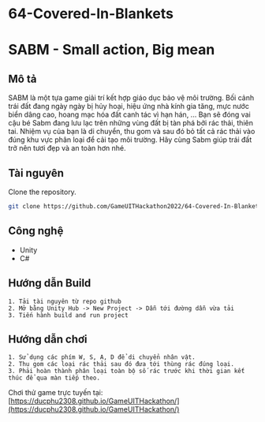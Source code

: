 # 64-Covered-In-Blankets
# SABM - Small action, Big mean 
## Mô tả
SABM là một tựa game giải trí kết hợp giáo dục bảo vệ môi trường. Bối cảnh trái đất đang ngày ngày bị hủy hoại, hiệu ứng nhà kính gia tăng, mực nước biển dâng cao, hoang mạc hóa đất canh tác vì hạn hán, ...
Bạn sẽ đóng vai cậu bé Sabm đang lưu lạc trên những vùng đất bị tàn phá bởi rác thải, thiên tai. Nhiệm vụ của bạn là di chuyển, thu gom và sau đó bỏ tất cả rác thải vào đúng khu vực phân loại để cải tạo môi trường. Hãy cùng Sabm giúp trái đất trở nên tươi đẹp và an toàn hơn nhé.
## Tài nguyên
Clone the repository.

```bash
git clone https://github.com/GameUITHackathon2022/64-Covered-In-Blankets.git
```
## Công nghệ
 -  Unity
 -  C#
## Hướng dẫn Build
    1. Tải tài nguyên từ repo github
    2. Mở bằng Unity Hub -> New Project -> Dẫn tới đường dẫn vừa tải
    3. Tiến hành build and run project 
## Hướng dẫn chơi
    1. Sử dụng các phím W, S, A, D để di chuyển nhân vật.
    2. Thu gom các loại rác thải sau đó đưa tới thùng rác đúng loại.
    3. Phải hoàn thành phân loại toàn bộ số rác trước khi thời gian kết thúc để qua màn tiếp theo.
Chơi thử game trực tuyến tại: [https://ducphu2308.github.io/GameUITHackathon/](https://ducphu2308.github.io/GameUITHackathon/) 
